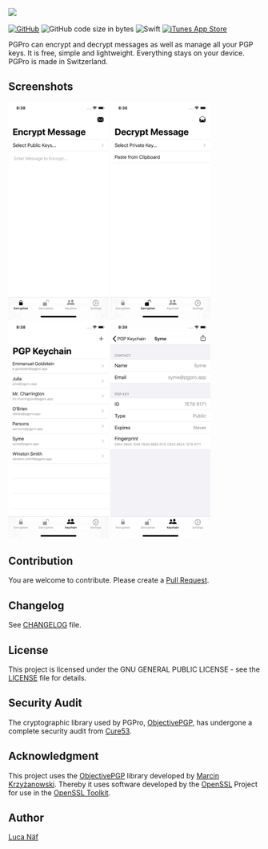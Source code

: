 ![](https://pgpro.naef.lu/pgpro_banner.png)

[![GitHub](https://img.shields.io/github/license/lucanaef/PGPro?style=flat-square)](https://github.com/lucanaef/PGPro/blob/master/LICENSE)
![GitHub code size in bytes](https://img.shields.io/github/languages/code-size/lucanaef/PGPro?style=flat-square)
![Swift](https://img.shields.io/badge/language-swift-orange?style=flat-square)
[![iTunes App Store](https://img.shields.io/itunes/v/1481696997?label=App%20Store%20Version&style=flat-square)](https://apps.apple.com/app/pgpro/id1481696997)

PGPro can encrypt and decrypt messages as well as manage all your PGP keys. It is free, simple and lightweight. Everything stays on your device. PGPro is made in Switzerland.

## Screenshots
<p float="left">
  <img src="./Fastlane/Screenshots/en-US/iPhone%20Xs-1-EncryptionView.png" width="200">
  <img src="./Fastlane/Screenshots/en-US/iPhone%20Xs-2-DecryptionView.png" width="200">
  <img src="./Fastlane/Screenshots/en-US/iPhone%20Xs-3-KeychainView.png" width="200">
  <img src="./Fastlane/Screenshots/en-US/iPhone%20Xs-4-DetailView.png" width="200">
</p>

## Contribution

You are welcome to contribute. Please create a [Pull Request]().

## Changelog

See [CHANGELOG](./CHANGELOG.md) file.

## License

This project is licensed under the GNU GENERAL PUBLIC LICENSE - see the [LICENSE](./LICENSE) file for details.


## Security Audit

The cryptographic library used by PGPro, [ObjectivePGP](https://objectivepgp.com/), has undergone a complete security audit from [Cure53](https://cure53.de/).


## Acknowledgment

This project uses the [ObjectivePGP](https://objectivepgp.com/) library developed by [Marcin Krzyżanowski](https://krzyzanowskim.com/).
Thereby it uses software developed by the [OpenSSL](http://www.openssl.org/) Project for use in the [OpenSSL Toolkit](http://www.openssl.org/).


## Author

[Luca Näf](http://naef.lu)
